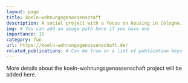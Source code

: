 ```yaml
---
layout: page
title: koeln-wohnungsgenossenschaft
description: A social project with a focus on housing in Cologne.
img: # You can add an image path here if you have one
importance: 11
category: fun
url: https://koeln-wohnungsgenossenschaft.de/
related_publications: # Can be true or a list of publication keys
---
```


More details about the koeln-wohnungsgenossenschaft project will be added here. 